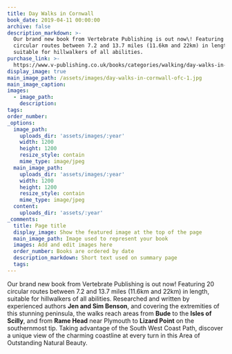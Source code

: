 ```yaml
---
title: Day Walks in Cornwall
book_date: 2019-04-11 00:00:00
archive: false
description_markdown: >-
  Our brand new book from Vertebrate Publishing is out now\! Featuring 20
  circular routes between 7.2 and 13.7 miles (11.6km and 22km) in length,
  suitable for hillwalkers of all abilities.
purchase_link: >-
  https://www.v-publishing.co.uk/books/categories/walking/day-walks-in-cornwall.html
display_image: true
main_image_path: /assets/images/day-walks-in-cornwall-ofc-1.jpg
main_image_caption:
images:
  - image_path:
    description:
tags:
order_number:
_options:
  image_path:
    uploads_dir: 'assets/images/:year'
    width: 1200
    height: 1200
    resize_style: contain
    mime_type: image/jpeg
  main_image_path:
    uploads_dir: 'assets/images/:year'
    width: 1200
    height: 1200
    resize_style: contain
    mime_type: image/jpeg
  content:
    uploads_dir: 'assets/:year'
_comments:
  title: Page title
  display_image: Show the featured image at the top of the page
  main_image_path: Image used to represent your book
  images: Add and edit images here
  order_number: Books are ordered by date
  description_markdown: Short text used on summary page
  tags:
---
```


Our brand new book from Vertebrate Publishing is out now\! Featuring 20 circular routes between 7.2 and 13.7 miles (11.6km and 22km) in length, suitable for hillwalkers of all abilities. Researched and written by experienced authors **Jen and Sim Benson**, and covering the extremities of this stunning peninsula, the walks reach areas from **Bude** to the **Isles of Scilly**, and from **Rame Head** near Plymouth to **Lizard Point** on the southernmost tip. Taking advantage of the South West Coast Path, discover a unique view of the charming coastline at every turn in this Area of Outstanding Natural Beauty.